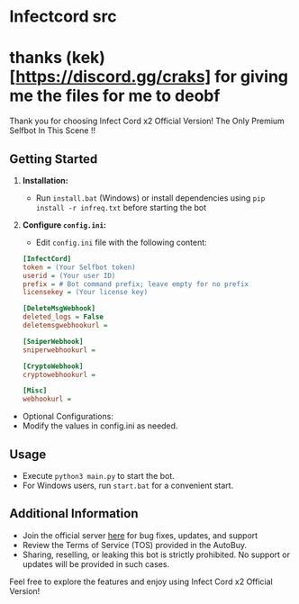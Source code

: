 # Infectcord src
# thanks (kek)[https://discord.gg/craks] for giving me the files for me to deobf

Thank you for choosing Infect Cord x2 Official Version! The Only Premium Selfbot In This Scene !!

## Getting Started

1. **Installation:**
   - Run `install.bat` (Windows) or install dependencies using `pip install -r infreq.txt` before starting the bot

2. **Configure `config.ini`:**
   - Edit `config.ini` file with the following content:

   ```ini
   [InfectCord]
   token = (Your Selfbot token)
   userid = (Your user ID)
   prefix = # Bot command prefix; leave empty for no prefix
   licensekey = (Your license key)

   [DeleteMsgWebhook]
   deleted_logs = False
   deletemsgwebhookurl =

   [SniperWebhook]
   sniperwebhookurl =
   
   [CryptoWebhook]
   cryptowebhookurl = 

   [Misc]
   webhookurl = 
   ```
- Optional Configurations:
- Modify the values in config.ini as needed.

## Usage

- Execute `python3 main.py` to start the bot.
- For Windows users, run `start.bat` for a convenient start.

## Additional Information

- Join the official server [here](https://discord.gg/chiterl) for bug fixes, updates, and support
- Review the Terms of Service (TOS) provided in the AutoBuy.
- Sharing, reselling, or leaking this bot is strictly prohibited. No support or updates will be provided in such cases.

Feel free to explore the features and enjoy using Infect Cord x2 Official Version!
